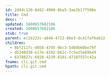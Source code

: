 ```yaml
---
id: 2d4dc120-8d42-4960-8ba5-3ae2b17f598e
title: Cmd
desc: ''
updated: 1608657682186
created: 1608657682186
stub: true
parent: ec16222c-a846-4722-8be3-dc41faf6ab22
children:
  - 8bf211fc-d058-47d5-9bc3-5d8db60be79f
  - d5240d38-e17e-4192-b62c-fc5e25e69b49
  - 6378827c-6928-4239-8101-d7187557c42a
fname: cli.git.cmd
hpath: cli.git.cmd
---
```



